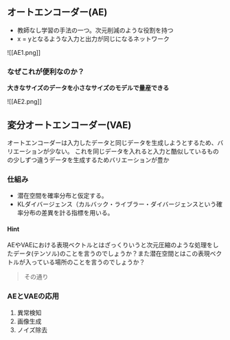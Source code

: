 

## オートエンコーダー(AE)
- 教師なし学習の手法の一つ。次元削減のような役割を持つ
- x = yとなるような入力と出力が同じになるネットワーク

![[AE1.png]]

### なぜこれが便利なのか？
**大きなサイズのデータを小さなサイズのモデルで量産できる**

![[AE2.png]]

## 変分オートエンコーダー(VAE)
オートエンコーダーは入力したデータと同じデータを生成しようとするため、バリエーションが少ない。
これを同じデータを入れると入力と酷似しているものの少しずつ違うデータを生成するためバリエーションが豊か

### 仕組み
- 潜在空間を確率分布と仮定する。
- KLダイバージェンス（カルバック・ライブラー・ダイバージェンスという確率分布の差異を計る指標を用いる。

#### Hint
AEやVAEにおける表現ベクトルとはざっくりいうと次元圧縮のような処理をしたデータ(テンソル)のことを言うのでしょうか？また潜在空間とはこの表現ベクトルが入っている場所のことを言うのでしょうか？
> その通り


### AEとVAEの応用
1. 異常検知　
2. 画像生成　
3. ノイズ除去
